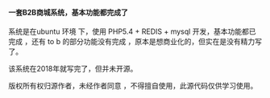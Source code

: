 #### 一套B2B商城系统，基本功能都完成了

系统是在ubuntu 环境 下，使用 PHP5.4 + REDIS + mysql  开发，基本功能都已完成 ，还有 to b  的部分功能没有完成 ，原本是想商业化的，但实在是没有精力写了。

该系统在2018年就写完了，但并未开源。


版权所有权归源作者，未经作者同意 ，不得擅自使用，此源代码仅供学习使用。
